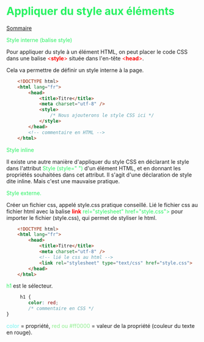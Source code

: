 # <span style="color:#26f260;">**Appliquer du style aux éléments**</span>

[Sommaire](./00-Sommaire.md)

<span style="color:#26f260;">Style interne (balise style)</span>

Pour appliquer du style à un élément HTML, on peut placer le code CSS dans une balise <span style="color:red;"><**style**></span> située dans l'en-tête <span style="color:red;"><**head**></span>.

Cela va permettre de définir un style interne à la page.

```html
    <!DOCTYPE html>
    <html lang="fr">
        <head>
            <title>Titre</title>
            <meta charset="utf-8" />
            <style>
                /* Nous ajouterons le style CSS ici */
            </style>
        </head>
        <!-- commentaire en HTML -->
    </html>
```

<span style="color :#26f260;">Style inline</span>

Il existe une autre manière d'appliquer du style CSS en déclarant le style dans l'attribut <span style="color :#26f260;">Style (style=" ")</span> d'un élément HTML, et en donnant les propriétés souhaitées dans cet attribut. Il s'agit d'une déclaration de style dite inline.
Mais c'est une mauvaise pratique.

<span style="color:#26f260;">Style externe.</span>

Créer un fichier css, appelé style.css pratique conseillé.
Lié le fichier css au fichier html avec la balise <span style="color :red;">**link**</span> <span style="color :#26f260;"> rel="stylesheet" href="style.css"></span> pour importer
le fichier (style.css), qui permet de styliser le html.

```html
    <!DOCTYPE html>
    <html lang="fr">
        <head>
            <title>Titre</title>
            <meta charset="utf-8" />
            <!-- lié le css au html -->
            <link rel="stylesheet" type="text/css" href="style.css">
        </head>        
    </html>
```

<span style="color:#26f260;">h1</span> est le sélecteur.

```css
     h1 {
        color: red;
        /* commentaire en CSS */
}
```

<span style="color : #70F3EF;">color</span> = propriété, <span style="color :lightgreen;">red ou #ff0000 </span> = valeur de la propriété (couleur du texte en rouge).
